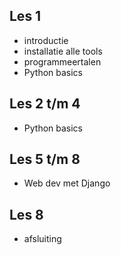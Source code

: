 ## Les 1
- introductie
- installatie alle tools
- programmeertalen
- Python basics

## Les 2 t/m 4
- Python basics

## Les 5 t/m 8
- Web dev met Django

## Les 8
- afsluiting




